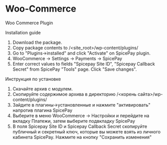 # Woo-Commerce
Woo Commerce Plugin

Installation guide

1. Download the package.
2. Copy package contents to /<site_root>/wp-content/plugins/
3. Go to "Plugins->installed" and click "Activate" on SpicePay plugin.
4. WooCommerce -> Settings -> Payments -> SpicePay
5. Enter correct values to fields "Spicepay Site ID", "Spicepay Callback Secret" from SpicePay "Tools" page. Click "Save changes".



Инструкция по установке

1. Скачайте  архив с модулем.
2. Скопируйте содержимое архива в директорию /<корень сайта>/wp-content/plugins/
3. Зайдите в плагины->установленные и нажмите "активировать" напротив плагина SpicePay
4. Выберите в меню WooCommerce -> Настройки и перейдите на вкладку Платежи, затем выберите подвкладку SpicePay
5. В поля Spicepay Site ID и Spicepay Callback Secret скопируйте публичный и секретный ключ, которые вы можете взять из личного кабинета SpicePay. Нажмите на кнопку "Сохранить изменения"

